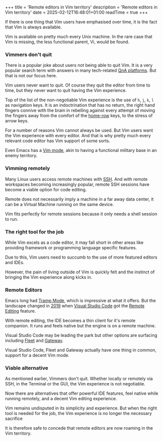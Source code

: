 +++
title = 'Remote editors in Vim territory'
description = 'Remote editors in Vim territory'
date = 2025-02-12T16:48:01+01:00
readTime = true
+++

If there is one thing that Vim users have emphasised over time, it is the fact that Vim is always available.

Vim is available on pretty much every Unix machine. In the rare case that Vim is missing, the less functional parent, Vi, would be found.

### Vimmers don't quit

There is a popular joke about users not being able to quit Vim. It is a very popular search term with answers in many tech-related [QnA platforms](https://stackoverflow.com/q/11828270). But that is not our focus here.

Vim users never want to quit. Of course they quit the editor from time to time, but they never want to quit having the Vim experience.

Top of the list of the non-negotiable Vim experience is the use of `h`, `j`, `k`, `l` as navigation keys. It is an indoctrination that has no return, the right hand fingers connive with the brain in rebelling against every attempt of moving the fingers away from the comfort of the [home-row](https://www.computerhope.com/jargon/h/hrk.htm) keys, to the stress of arrow keys.

For a number of reasons Vim cannot always be used. But Vim users want the Vim experience with every editor. And that is why pretty much every relevant code editor has Vim support of some sorts.

Even Emacs has a [Vim mode](https://github.com/emacs-evil/evil), akin to having a functional military base in an enemy territory.

### Vimming remotely

Many Linux users access remote machines with [SSH](https://en.wikipedia.org/wiki/Secure_Shell). And with remote workspaces becoming increasingly popular, remote SSH sessions have become a viable option for code editing.

Remote does not necessarily imply a machine in a far away data center, it can be a Virtual Machine running on the same device.

Vim fits perfectly for remote sessions because it only needs a shell session to run.

### The right tool for the job

While Vim excels as a code editor, it may fall short in other areas like providing framework or programming language specific features.

Due to this, Vim users need to succumb to the use of more featured editors and IDEs.

However, the pain of living outside of Vim is quickly felt and the instinct of bringing the Vim experience along kicks in.

### Remote Editors

Emacs long had [Tramp Mode](https://www.emacswiki.org/emacs/TrampMode), which is impressive at what it offers. But the landscape changed in [2019](https://code.visualstudio.com/blogs/2019/05/02/remote-development) when [Visual Studio Code](https://code.visualstudio.com) got the [Remote Editing](https://code.visualstudio.com/docs/remote/ssh) feature.

With remote editing, the IDE becomes a thin client for it's remote companion. It runs and feels native but the engine is on a remote machine.

Visual Studio Code may be leading the park but other options are surfacing including [Fleet](https://www.jetbrains.com/fleet/) and [Gateway](https://www.jetbrains.com/remote-development/gateway/).

Visual Studio Code, Fleet and Gateway actually have one thing in common, support for a decent Vim mode.

### Viable alternative

As mentioned earlier, Vimmers don't quit. Whether locally or remotely via SSH, in the Terminal or the GUI, the Vim experience is not negotiable.

Now there are alternatives that offer powerful IDE features, feel native while running remotely, and a decent Vim editing experience.

Vim remains undisputed in its simplicity and experience. But when the right tool is needed for the job, the Vim experience is no longer the necessary sacrifice

It is therefore safe to concede that remote editors are now roaming in the Vim territory.
